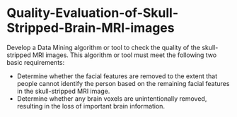 # Quality-Evaluation-of-Skull-Stripped-Brain-MRI-images

Develop a Data Mining algorithm or tool to check the quality of the skull-stripped MRI images. This algorithm or tool must meet the following two basic requirements: 
- Determine whether the facial features are removed to the extent that people cannot identify the person based on the remaining facial features in the skull-stripped MRI image. 
- Determine whether any brain voxels are unintentionally removed, resulting in the loss of important brain information.
